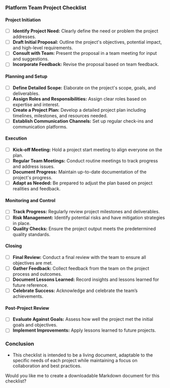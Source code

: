 ### Platform Team Project Checklist

#### Project Initiation
- [ ] **Identify Project Need:** Clearly define the need or problem the project addresses.
- [ ] **Draft Initial Proposal:** Outline the project's objectives, potential impact, and high-level requirements.
- [ ] **Consult with Team:** Present the proposal in a team meeting for input and suggestions.
- [ ] **Incorporate Feedback:** Revise the proposal based on team feedback.

#### Planning and Setup
- [ ] **Define Detailed Scope:** Elaborate on the project's scope, goals, and deliverables.
- [ ] **Assign Roles and Responsibilities:** Assign clear roles based on expertise and interest.
- [ ] **Create a Project Plan:** Develop a detailed project plan including timelines, milestones, and resources needed.
- [ ] **Establish Communication Channels:** Set up regular check-ins and communication platforms.

#### Execution
- [ ] **Kick-off Meeting:** Hold a project start meeting to align everyone on the plan.
- [ ] **Regular Team Meetings:** Conduct routine meetings to track progress and address issues.
- [ ] **Document Progress:** Maintain up-to-date documentation of the project's progress.
- [ ] **Adapt as Needed:** Be prepared to adjust the plan based on project realities and feedback.

#### Monitoring and Control
- [ ] **Track Progress:** Regularly review project milestones and deliverables.
- [ ] **Risk Management:** Identify potential risks and have mitigation strategies in place.
- [ ] **Quality Checks:** Ensure the project output meets the predetermined quality standards.

#### Closing
- [ ] **Final Review:** Conduct a final review with the team to ensure all objectives are met.
- [ ] **Gather Feedback:** Collect feedback from the team on the project process and outcomes.
- [ ] **Document Lessons Learned:** Record insights and lessons learned for future reference.
- [ ] **Celebrate Success:** Acknowledge and celebrate the team’s achievements.

#### Post-Project Review
- [ ] **Evaluate Against Goals:** Assess how well the project met the initial goals and objectives.
- [ ] **Implement Improvements:** Apply lessons learned to future projects.

### Conclusion
- This checklist is intended to be a living document, adaptable to the specific needs of each project while maintaining a focus on collaboration and best practices.

Would you like me to create a downloadable Markdown document for this checklist?